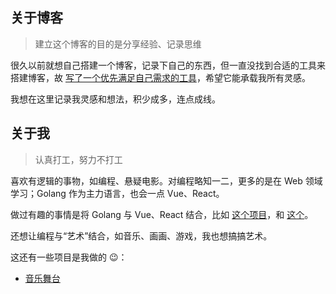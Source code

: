 ## 关于博客
> 建立这个博客的目的是分享经验、记录思维

很久以前就想自己搭建一个博客，记录下自己的东西，但一直没找到合适的工具来搭建博客，故 [写了一个优先满足自己需求的工具](https://github.com/zbysir/hollow)，希望它能承载我所有灵感。

我想在这里记录我灵感和想法，积少成多，连点成线。

## 关于我
>  认真打工，努力不打工

喜欢有逻辑的事物，如编程、悬疑电影。对编程略知一二，更多的是在 Web 领域学习；Golang 作为主力语言，也会一点 Vue、React。

做过有趣的事情是将 Golang 与 Vue、React 结合，比如 [这个项目](https://github.com/zbysir/gojsx)，和 [这个](https://github.com/zbysir/go-vue-ssr)。

还想让编程与“艺术”结合，如音乐、画画、游戏，我也想搞搞艺术。

这还有一些项目是我做的 😉：

- [音乐舞台](https://github.com/zbysir/bgm-stage)